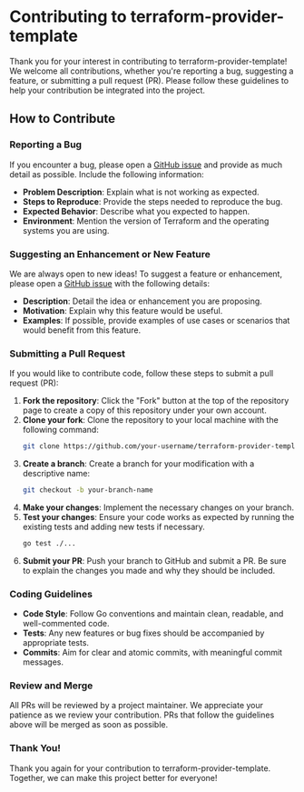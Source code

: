 # Contributing to terraform-provider-template

Thank you for your interest in contributing to terraform-provider-template! We welcome all contributions, whether you're reporting a bug, suggesting a feature, or submitting a pull request (PR). Please follow these guidelines to help your contribution be integrated into the project.

## How to Contribute

### Reporting a Bug

If you encounter a bug, please open a [GitHub issue](https://github.com/gmllt/terraform-provider-template/issues) and provide as much detail as possible. Include the following information:

- **Problem Description**: Explain what is not working as expected.
- **Steps to Reproduce**: Provide the steps needed to reproduce the bug.
- **Expected Behavior**: Describe what you expected to happen.
- **Environment**: Mention the version of Terraform and the operating systems you are using.

### Suggesting an Enhancement or New Feature

We are always open to new ideas! To suggest a feature or enhancement, please open a [GitHub issue](https://github.com/gmllt/terraform-provider-template/issues) with the following details:

- **Description**: Detail the idea or enhancement you are proposing.
- **Motivation**: Explain why this feature would be useful.
- **Examples**: If possible, provide examples of use cases or scenarios that would benefit from this feature.

### Submitting a Pull Request

If you would like to contribute code, follow these steps to submit a pull request (PR):

1. **Fork the repository**: Click the "Fork" button at the top of the repository page to create a copy of this repository under your own account.
2. **Clone your fork**: Clone the repository to your local machine with the following command:
   ```bash
   git clone https://github.com/your-username/terraform-provider-template.git
    ```
3. **Create a branch**: Create a branch for your modification with a descriptive name:
   ```bash
   git checkout -b your-branch-name
    ```
4. **Make your changes**: Implement the necessary changes on your branch.
5. **Test your changes**: Ensure your code works as expected by running the existing tests and adding new tests if necessary.
   ```bash
   go test ./...
    ```
6. **Submit your PR**: Push your branch to GitHub and submit a PR. Be sure to explain the changes you made and why they should be included.

### Coding Guidelines

- **Code Style**: Follow Go conventions and maintain clean, readable, and well-commented code.
- **Tests**: Any new features or bug fixes should be accompanied by appropriate tests.
- **Commits**: Aim for clear and atomic commits, with meaningful commit messages.

### Review and Merge

All PRs will be reviewed by a project maintainer. We appreciate your patience as we review your contribution. PRs that follow the guidelines above will be merged as soon as possible.

### Thank You!

Thank you again for your contribution to terraform-provider-template. Together, we can make this project better for everyone!
